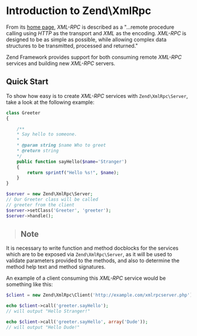 # Introduction to Zend\\XmlRpc

From its [home page](http://www.xmlrpc.com/), *XML-RPC* is described as a "...remote procedure
calling using *HTTP* as the transport and *XML* as the encoding. *XML-RPC* is designed to be as
simple as possible, while allowing complex data structures to be transmitted, processed and
returned."

Zend Framework provides support for both consuming remote *XML-RPC* services and building new
*XML-RPC* servers.

## Quick Start

To show how easy is to create *XML-RPC* services with `Zend\XmlRpc\Server`, take a look at the
following example:

```php
class Greeter
{

    /**
    * Say hello to someone.
    *
    * @param string $name Who to greet
    * @return string
    */
    public function sayHello($name='Stranger')
    {
        return sprintf("Hello %s!", $name);
    }
}

$server = new Zend\XmlRpc\Server;
// Our Greeter class will be called
// greeter from the client
$server->setClass('Greeter', 'greeter');
$server->handle();
```

> ## Note
It is necessary to write function and method docblocks for the services which are to be exposed via
`Zend\XmlRpc\Server`, as it will be used to validate parameters provided to the methods, and also to
determine the method help text and method signatures.

An example of a client consuming this *XML-RPC* service would be something like this:

```php
$client = new Zend\XmlRpc\Client('http://example.com/xmlrpcserver.php');

echo $client->call('greeter.sayHello');
// will output "Hello Stranger!"

echo $client->call('greeter.sayHello', array('Dude'));
// will output "Hello Dude!"
```

